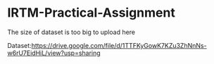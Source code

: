 # IRTM-Practical-Assignment
The size of dataset is too big to upload here

Dataset:https://drive.google.com/file/d/1TTFKyGowK7KZu3ZhNnNs-w6rU7EidHiL/view?usp=sharing
